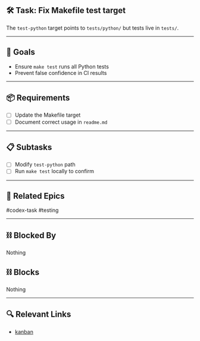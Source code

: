 ## 🛠️ Task: Fix Makefile test target

The `test-python` target points to `tests/python/` but tests live in `tests/`.

---

## 🎯 Goals
- Ensure `make test` runs all Python tests
- Prevent false confidence in CI results

---

## 📦 Requirements
- [ ] Update the Makefile target
- [ ] Document correct usage in `readme.md`

---

## 📋 Subtasks
- [ ] Modify `test-python` path
- [ ] Run `make test` locally to confirm

---

## 🔗 Related Epics
#codex-task #testing

---

## ⛓️ Blocked By
Nothing

## ⛓️ Blocks
Nothing

---

## 🔍 Relevant Links
- [kanban](../boards/kanban.md)
